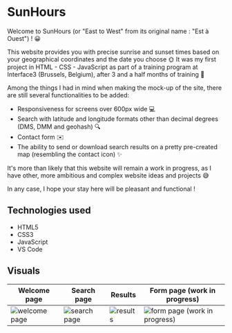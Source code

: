 # SunHours

Welcome to SunHours (or "East to West" from its original name : "Est à Ouest") ! 😀

This website provides you with precise sunrise and sunset times based on your geographical coordinates and the date you choose 🌞
It was my first project in HTML - CSS - JavaScript as part of a training program at Interface3 (Brussels, Belgium), after 3 and a half months of training 💪

Among the things I had in mind when making the mock-up of the site, there are still several functionalities to be added:

+ Responsiveness for screens over 600px wide 💻
+ Search with latitude and longitude formats other than decimal degrees (DMS, DMM and geohash) 🔍
+ Contact form ✉️
+ The ability to send or download search results on a pretty pre-created map (resembling the contact icon) ✨

It's more than likely that this website will remain a work in progress, as I have other, more ambitious and complex website ideas and projects 😅

In any case, I hope your stay here will be pleasant and functional !

## Technologies used
+ HTML5
+ CSS3
+ JavaScript
+ VS Code

## Visuals
|Welcome page|Search page|Results|Form page (work in progress)|
| ----------- | ----------- | ----------- | ----------- |
![welcome page](https://github.com/user-attachments/assets/c2dd5e08-afe5-45c8-ab00-f3121e6e3bce)|![search page](https://github.com/user-attachments/assets/b7638e34-6f4a-4886-8a49-5f3af711073d)|![results](https://github.com/user-attachments/assets/9f0b907e-7a4d-4391-b733-869a5f6a982c)|![form page (work in progress)](https://github.com/user-attachments/assets/e4eb018f-0008-449a-8964-afaf6255da17)|
